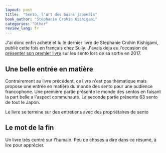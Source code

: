 ```yaml
---
layout: post
title:  "Sento, l'art des bains japonais"
book_author: "Stéphanie Crohin Kishigami"
categories: "Other"
review_lang: fr
---
```


J'ai donc enfin acheté et lu le dernier livre de Stephanie Crohin Kishigami, publié cette fois en français chez Sully. J'avais deja eu l'occasion de [présenter son premier livre](https://achikochi.tokyo/fr/blog/lectures/stephanie-crohin-art-sento-vendredi-lecture/) sur les sento lors de sa sortie en 2017.

## Une belle entrée en matière

Contrairement au livre précédent, ce livre n'est pas thématique mais propose une entrée en matière du monde des sento pour une audience francophone. Une première partie présente le monde des sentos en faisant la part belle a l'aspect communauté. La seconde partie présente 63 sento de tout le Japon.

Le livre se termine sur des entretiens avec des propriétaires de sento

## Le mot de la fin

Un livre très centré sur l'humain. Peu de choses a dire dans ce résumé, à lire pour apprécier.
